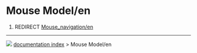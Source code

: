 # Mouse Model/en
1.  REDIRECT [Mouse\_navigation/en](Mouse_navigation/en.md)



---
![](images/Right_arrow.png) [documentation index](../README.md) > Mouse Model/en

